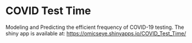 # COVID Test Time
Modeling and Predicting the efficient frequency of COVID-19 testing.
The shiny app is available at: https://omicseye.shinyapps.io/COVID_Test_Time/
